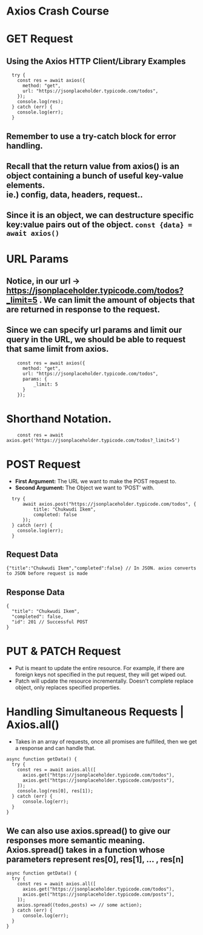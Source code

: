 # Axios Crash Course
# GET Request
## Using the Axios HTTP Client/Library Examples
```
  try {
    const res = await axios({
      method: "get",
      url: "https://jsonplaceholder.typicode.com/todos",
    });
    console.log(res);
  } catch (err) {
    console.log(err);
  }
```
## **Remember to use a try-catch block for error handling.** 
## Recall that the return value from axios() is an object containing a bunch of useful key-value elements. <br /> ie.) config, data, headers, request..
## Since it is an object, we can destructure specific key:value pairs out of the object. `const {data} = await axios()`

# URL Params
## Notice, in our url -> https://jsonplaceholder.typicode.com/todos?_limit=5 . We can limit the amount of objects that are returned in response to the request.
## Since we can specify url params and limit our query in the URL, we should be able to request that same limit from axios.
```
    const res = await axios({
      method: "get",
      url: "https://jsonplaceholder.typicode.com/todos",
      params: {
          _limit: 5
      }
    });
```

# Shorthand Notation.
```
    const res = await axios.get('https://jsonplaceholder.typicode.com/todos?_limit=5')
```
# POST Request
- **First Argument:** The URL we want to make the POST request to. 
- **Second Argument:** The Object we want to 'POST' with.
```
  try {
      await axios.post("https://jsonplaceholder.typicode.com/todos", {
          title: "Chukwudi Ikem",
          completed: false
      });
  } catch (err) {
    console.log(err);
  }
```
## Request Data 
```
{"title":"Chukwudi Ikem","completed":false} // In JSON. axios converts to JSON before request is made
```

## Response Data
```
{
  "title": "Chukwudi Ikem",
  "completed": false,
  "id": 201 // Successful POST
}
```

# PUT & PATCH Request
- Put is meant to update the entire resource. For example, if there are foreign keys not specified in the put request, they will get wiped out.
- Patch will update the resource incrementally. Doesn't complete replace object, only replaces specified properties.

# Handling Simultaneous Requests | Axios.all()
- Takes in an array of requests, once all promises are fulfilled, then we get a response and can handle that.
```
async function getData() {
  try {
    const res = await axios.all([
      axios.get("https://jsonplaceholder.typicode.com/todos"),
      axios.get("https://jsonplaceholder.typicode.com/posts"),
    ]);
    console.log(res[0], res[1]);
  } catch (err) {
      console.log(err);
  }
}
```
## We can also use axios.spread() to give our responses more semantic meaning. Axios.spread() takes in a function whose parameters represent res[0], res[1], ... , res[n]
```
async function getData() {
  try {
    const res = await axios.all([
      axios.get("https://jsonplaceholder.typicode.com/todos"),
      axios.get("https://jsonplaceholder.typicode.com/posts"),
    ]);
    axios.spread((todos,posts) => // some action);
  } catch (err) {
      console.log(err);
  }
}
```